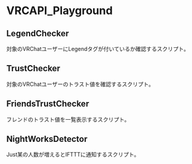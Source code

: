 # VRCAPI_Playground

## LegendChecker
対象のVRChatユーザーにLegendタグが付いているか確認するスクリプト。

## TrustChecker
対象のVRChatユーザーのトラスト値を確認するスクリプト。

## FriendsTrustChecker
フレンドのトラスト値を一覧表示するスクリプト。

## NightWorksDetector
Just某の人数が増えるとIFTTTに通知するスクリプト。